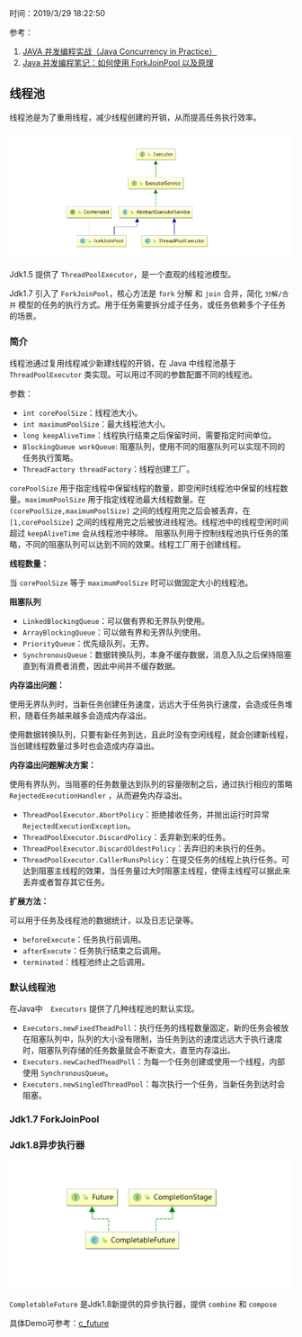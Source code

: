 时间：2019/3/29 18:22:50  

参考：

1. [JAVA 并发编程实战（Java Concurrency in Practice）](http://product.dangdang.com/22606835.html)
2. [Java 并发编程笔记：如何使用 ForkJoinPool 以及原理](http://blog.dyngr.com/blog/2016/09/15/java-forkjoinpool-internals/)

## 线程池   

线程池是为了重用线程，减少线程创建的开销，从而提高任务执行效率。

![CompletableFuture 继承结构图](https://raw.githubusercontent.com/LanSeTianYe/Notes/master/images/java/concurrent/ExecutorService.png) 

Jdk1.5 提供了 `ThreadPoolExecutor`，是一个直观的线程池模型。

Jdk1.7 引入了 `ForkJoinPool`，核心方法是 `fork` 分解 和 `join` 合并，简化 `分解/合并` 模型的任务的执行方式。用于任务需要拆分成子任务，或任务依赖多个子任务的场景。

### 简介      
 
线程池通过复用线程减少新建线程的开销，在 Java 中线程池基于 `ThreadPoolExecutor` 类实现。可以用过不同的参数配置不同的线程池。

参数： 

* `int corePoolSize`：线程池大小。
* `int maximumPoolSize`：最大线程池大小。
* `long keepAliveTime`：线程执行结束之后保留时间，需要指定时间单位。
* `BlockingQueue workQueue`: 阻塞队列，使用不同的阻塞队列可以实现不同的任务执行策略。
* `ThreadFactory threadFactory`：线程创建工厂。

`corePoolSize` 用于指定线程中保留线程的数量，即空闲时线程池中保留的线程数量。`maximumPoolSize` 用于指定线程池最大线程数量。在 `(corePoolSize,maximumPoolSize]` 之间的线程用完之后会被丢弃，在 `[1,corePoolSize]` 之间的线程用完之后被放进线程池。线程池中的线程空闲时间超过 `keepAliveTime` 会从线程池中移除。 阻塞队列用于控制线程池执行任务的策略，不同的阻塞队列可以达到不同的效果。线程工厂用于创建线程。

**线程数量：**

当 `corePoolSize` 等于 `maximumPoolSize` 时可以做固定大小的线程池。

**阻塞队列**

* `LinkedBlockingQueue`：可以做有界和无界队列使用。
* `ArrayBlockingQueue`：可以做有界和无界队列使用。
* `PriorityQueue`：优先级队列，无界。
* `SynchronousQueue`：数据转换队列，本身不缓存数据，消息入队之后保持阻塞直到有消费者消费，因此中间并不缓存数据。

**内存溢出问题：**  

使用无界队列时，当新任务创建任务速度，远远大于任务执行速度，会造成任务堆积，随着任务越来越多会造成内存溢出。  

使用数据转换队列，只要有新任务到达，且此时没有空闲线程，就会创建新线程，当创建线程数量过多时也会造成内存溢出。   

**内存溢出问题解决方案：** 

使用有界队列，当阻塞的任务数量达到队列的容量限制之后，通过执行相应的策略 `RejectedExecutionHandler` ，从而避免内存溢出。

* `ThreadPoolExecutor.AbortPolicy`：拒绝接收任务，并抛出运行时异常 `RejectedExecutionException`。
* `ThreadPoolExecutor.DiscardPolicy`：丢弃新到来的任务。
* `ThreadPoolExecutor.DiscardOldestPolicy`：丢弃旧的未执行的任务。
* `ThreadPoolExecutor.CallerRunsPolicy`：在提交任务的线程上执行任务。可达到阻塞主线程的效果，当任务量过大时阻塞主线程，使得主线程可以据此来丢弃或者暂存其它任务。

**扩展方法：**

可以用于任务及线程池的数据统计，以及日志记录等。  

* `beforeExecute`：任务执行前调用。
* `afterExecute`：任务执行结束之后调用。
* `terminated`：线程池终止之后调用。

### 默认线程池    

在Java中　`Executors` 提供了几种线程池的默认实现。

* `Executors.newFixedTheadPoll`：执行任务的线程数量固定，新的任务会被放在阻塞队列中，队列的大小没有限制，当任务到达的速度远远大于执行速度时，阻塞队列存储的任务数量就会不断变大，直至内存溢出。
* `Executors.newCachedTheadPoll`：为每一个任务创建或使用一个线程，内部使用 `SynchronousQueue`。
* `Executors.newSingledThreadPool`：每次执行一个任务，当新任务到达时会阻塞。

### Jdk1.7 ForkJoinPool

### Jdk1.8异步执行器  

![CompletableFuture 继承结构图](https://raw.githubusercontent.com/LanSeTianYe/Notes/master/images/java/concurrent/CompletableFuture.png) 

`CompletableFuture` 是Jdk1.8新提供的异步执行器，提供 `combine` 和 `compose`

具体Demo可参考：[c_future](https://github.com/LanSeTianYe/DemoContainer/blob/master/test/src/main/java/com/xiaotian/demo/test/concurrent/c_future/)